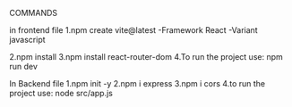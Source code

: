 COMMANDS

in frontend file
1.npm create vite@latest
-Framework React
-Variant javascript

2.npm install
3.npm install react-router-dom
4.To run the project use: npm run dev

In Backend file
1.npm init -y
2.npm i express
3.npm i cors
4.to run the project use: node src/app.js
